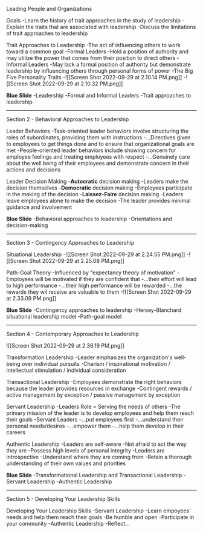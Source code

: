 Leading People and Organizations

Goals
	-Learn the history of trait approaches in the study of leadership
	-Explain the traits that are associated with leadership
	-Discuss the limitations of trait approaches to leadership

Trait Approaches to Leadership
	-The act of influencing others to work toward a common goal
	-Formal Leaders
		-Hold a position of authority and may utilize the power that comes from their position to direct others
	-Informal Leaders
		-May lack a formal position of authority but demonstrate leadership by influencing others through personal forms of power
	-The Big Five Personality Traits
		-![[Screen Shot 2022-09-29 at 2.10.14 PM.png]]
	-![[Screen Shot 2022-09-29 at 2.10.32 PM.png]]

**Blue Slide**
	-Leadership
	-Formal and Informal Leaders
	-Trait approaches to leadership

------

Section 2 - Behavioral Approaches to Leadership

Leader Behaviors
	-Task-oriented leader behaviors involve structuring the roles of subordinates, providing them with instructions
		-...Directives given to employees to get things done and to ensure that organizational goals are met
	-People-oriented leader behaviors include showing concern for employee feelings and treating employees with respect
		-...Genuinely care about the well being of their employees and demonstrate concern in their actions and decisions

Leader Decision Making
	-**Autocratic** decision making
		-Leaders make the decision themselves
	-**Democratic** decision making
		-Employees participate in the making of the decision
	-**Laissez-Faire** decision making
		-Leaders leave employees alone to make the decision
		-The leader provides minimal guidance and involvement

**Blue Slide**
	-Behavioral approaches to leadership
		-Orientations and decision-making

------

Section 3 - Contingency Approaches to Leadership

Situational Leadership
	-![[Screen Shot 2022-09-29 at 2.24.55 PM.png]]
	-![[Screen Shot 2022-09-29 at 2.25.08 PM.png]]

Path-Goal Theory
	-Influenced by "expectancy theory of motivation"
	-Employees will be motivated if they are confident that
		-...their effort will lead to high performance
		-...their high performance will be rewarded
		-...the rewards they wil receive are valuable to them
	-![[Screen Shot 2022-09-29 at 2.33.09 PM.png]]

**Blue Slide**
	-Contingency approaches to leadership
	-Hersey-Blanchard situational leadership model
	-Path-goal model

----

Section 4 - Contemporary Approaches to Leadership

![[Screen Shot 2022-09-29 at 2.36.19 PM.png]]

Transformation Leadership
	-Leader emphasizes the organization's well-being over individual pursuits
	-Charism / inspirational motivation / intellectual stimulation / individual consideration

Transactional Leadership
	-Employees demonstrate the right behaviors because the leader provides resources in exchange
	-Contingent rewards / active management by exception / passive management by exception

Servant Leadership
	-Leaders Role = Serving the needs of others
	-The primary mission of the leader is to develop employees and help them reach their goals
	-Servant Leaders
		-...put employees first
		-...understand their personal needs/desires
		-...empower them
		-...help them develop in their careers

Authentic Leadership
	-Leaders are self-aware
		-Not afraid to act the way they are
		-Possess high levels of personal integrity
	-Leaders are introspective
		-Understand where they are coming from
		-Retain a thorough understanding of their own values and priorities

**Blue Slide**
	-Transformational Leadership and Transactional Leadership
	-Servant Leadership
	-Authentic Leadership

-----

Section 5 - Developing Your Leadership Skills

Developing Your Leadership Skills
	-Servant Leadership
		-Learn empoyees' needs and help them reach their goals
		-Be humble and open
		-Participate in your community
	-Authentic Leadership
		-Reflect...

